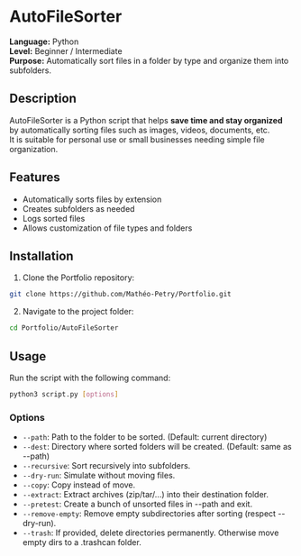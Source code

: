 # AutoFileSorter

**Language:** Python  
**Level:** Beginner / Intermediate  
**Purpose:** Automatically sort files in a folder by type and organize them into subfolders.

## Description

AutoFileSorter is a Python script that helps **save time and stay organized** by automatically sorting files such as images, videos, documents, etc.  
It is suitable for personal use or small businesses needing simple file organization.

## Features

- Automatically sorts files by extension  
- Creates subfolders as needed  
- Logs sorted files  
- Allows customization of file types and folders  

## Installation

1. Clone the Portfolio repository:

```bash
git clone https://github.com/Mathéo-Petry/Portfolio.git
```

2. Navigate to the project folder:

```bash
cd Portfolio/AutoFileSorter
```

## Usage

Run the script with the following command:

```bash
python3 script.py [options]
```

### Options

- `--path`: Path to the folder to be sorted. (Default: current directory)
- `--dest`: Directory where sorted folders will be created. (Default: same as --path)
- `--recursive`: Sort recursively into subfolders.
- `--dry-run`: Simulate without moving files.
- `--copy`: Copy instead of move.
- `--extract`: Extract archives (zip/tar/...) into their destination folder.
- `--pretest`: Create a bunch of unsorted files in --path and exit.
- `--remove-empty`: Remove empty subdirectories after sorting (respect --dry-run).
- `--trash`: If provided, delete directories permanently. Otherwise move empty dirs to a .trashcan folder.
